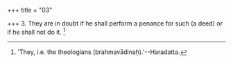 +++
title = "03"

+++
3. They are in doubt if he shall perform a penance for such (a deed) or if he shall not do it. [^3] 


[^3]:  'They, i.e. the theologians (brahmavādinaḥ).'--Haradatta.
